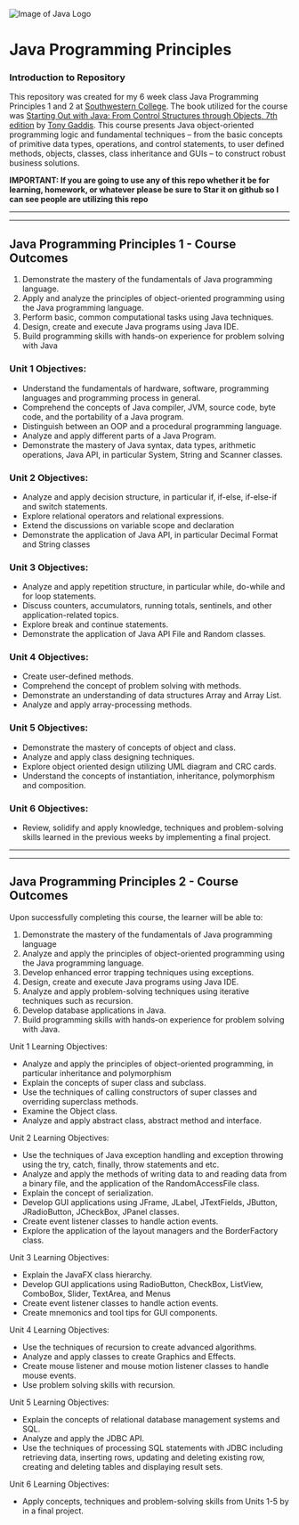 ![Image of Java Logo](https://cdn.freelogovectors.net/svg05/java-logo.svg)

# Java Programming Principles 

### Introduction to Repository
This repository was created for my 6 week class Java Programming Principles 1 and 2 at [Southwestern College](https://ps.sckans.edu/). The book utilized for the course was [Starting Out with Java: From Control Structures through Objects, 7th edition](https://www.amazon.com/Starting-Out-Java-Structures-Computer/dp/0134802217/ref=sr_1_3?crid=1XAZD1TWKDLH8) by [Tony Gaddis](https://www.amazon.com/Tony-Gaddis/e/B001I9Q67I/ref=dp_byline_cont_pop_book_1). This course presents Java object-oriented programming logic and fundamental techniques – from the basic concepts of primitive data types, operations, and control statements, to user defined methods, objects, classes, class inheritance and GUIs – to construct robust business solutions.

**IMPORTANT: If you are going to use any of this repo whether it be for learning, homework, or whatever please be sure to Star it on github so I can see people are utilizing this repo**

---
---

## Java Programming Principles 1 - Course Outcomes

1.	Demonstrate the mastery of the fundamentals of Java programming language.
2.	Apply and analyze the principles of object-oriented programming using the Java programming language.
3.	Perform basic, common computational tasks using Java techniques.
4.	Design, create and execute Java programs using Java IDE.
5.	Build programming skills with hands-on experience for problem solving with Java

### Unit 1 Objectives:

-	Understand the fundamentals of hardware, software, programming languages and programming process in general.
-	Comprehend the concepts of Java compiler, JVM, source code, byte code, and the portability of a Java program.
-	Distinguish between an OOP and a procedural programming language.
-	Analyze and apply different parts of a Java Program.
-	Demonstrate the mastery of Java syntax, data types, arithmetic operations, Java API, in particular System, String and Scanner classes.

### Unit 2 Objectives:

-	Analyze and apply decision structure, in particular if, if-else, if-else-if and switch statements.
-	Explore relational operators and relational expressions.
-	Extend the discussions on variable scope and declaration
-	Demonstrate the application of Java API, in particular Decimal Format and String classes

### Unit 3 Objectives:

-	Analyze and apply repetition structure, in particular while, do-while and for loop statements.
-	Discuss counters, accumulators, running totals, sentinels, and other application-related topics.
-	Explore break and continue statements.
-	Demonstrate the application of Java API File and Random classes.

### Unit 4 Objectives:

-	Create user-defined methods.
-	Comprehend the concept of problem solving with methods.
-	Demonstrate an understanding of data structures Array and Array List.
-	Analyze and apply array-processing methods.

### Unit 5 Objectives:

-	Demonstrate the mastery of concepts of object and class.
-	Analyze and apply class designing techniques.
-	Explore object oriented design utilizing UML diagram and CRC cards.
-	Understand the concepts of instantiation, inheritance, polymorphism and composition.

### Unit 6 Objectives:

-	Review, solidify and apply knowledge, techniques and problem-solving skills learned in the previous weeks by implementing a final project.

---
---

## Java Programming Principles 2 - Course Outcomes

Upon successfully completing this course, the learner will be able to:

1.	Demonstrate the mastery of the fundamentals of Java programming language
2.	Analyze and apply the principles of object-oriented programming using the Java programming language.
3.	Develop enhanced error trapping techniques using exceptions.
4.	Design, create and execute Java programs using Java IDE.
5.	Analyze and apply problem-solving techniques using iterative techniques such as recursion.
6.	Develop database applications in Java.
7.	Build programming skills with hands-on experience for problem solving with Java.

Unit 1 Learning Objectives:
-	Analyze and apply the principles of object-oriented programming, in particular inheritance and polymorphism
-	Explain the concepts of super class and subclass.
-	Use the techniques of calling constructors of super classes and overriding superclass methods.
-	Examine the Object class.
-	Analyze and apply abstract class, abstract method and interface.


Unit 2 Learning Objectives:
-	Use the techniques of Java exception handling and exception throwing using the try, catch, finally, throw statements and etc.
-	Analyze and apply the methods of writing data to and reading data from a binary file, and the application of the RandomAccessFile class.
-	Explain the concept of serialization.
-	Develop GUI applications using JFrame, JLabel, JTextFields, JButton, JRadioButton, JCheckBox, JPanel classes.
-	Create event listener classes to handle action events.
-	Explore the application of the layout managers and the BorderFactory class.

Unit 3 Learning Objectives:
-	Explain the JavaFX class hierarchy.
-	Develop GUI applications using RadioButton, CheckBox, ListView, ComboBox, Slider, TextArea, and Menus
-	Create event listener classes to handle action events.
-	Create mnemonics and tool tips for GUI components.

Unit 4 Learning Objectives:
-	Use the techniques of recursion to create advanced algorithms.
-	Analyze and apply classes to create Graphics and Effects.
-	Create mouse listener and mouse motion listener classes to handle mouse events.
-	Use problem solving skills with recursion.

Unit 5 Learning Objectives:

-	Explain the concepts of relational database management systems and SQL.
-	Analyze and apply the JDBC API.
-	Use the techniques of processing SQL statements with JDBC including retrieving data, inserting rows, updating and deleting existing row, creating and deleting tables and displaying result sets.

Unit 6 Learning Objectives:
-	Apply concepts, techniques and problem-solving skills from Units 1-5 by in a final project.

